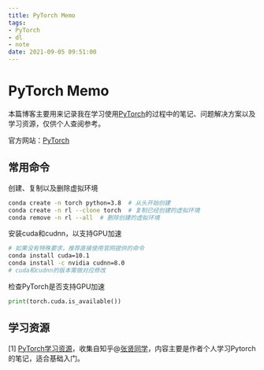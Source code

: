 ```yaml
---
title: PyTorch Memo
tags:
- PyTorch
- dl
- note
date: 2021-09-05 09:51:00
---
```


# PyTorch Memo

本篇博客主要用来记录我在学习使用[PyTorch](https://pytorch.org/)的过程中的笔记、问题解决方案以及学习资源，仅供个人查阅参考。

<!-- more -->

官方网站：[PyTorch](https://pytorch.org/)

## 常用命令

创建、复制以及删除虚拟环境

```bash
conda create -n torch python=3.8  # 从头开始创建
conda create -n rl --clone torch  # 复制已经创建的虚拟环境
conda remove -n rl --all  # 删除创建的虚拟环境
```



安装cuda和cudnn，以支持GPU加速

```sh
# 如果没有特殊要求，推荐直接使用官网提供的命令
conda install cuda=10.1
conda install -c nvidia cudnn=8.0
# cuda和cudnn的版本需做对应修改
```



检查PyTorch是否支持GPU加速

```python
print(torch.cuda.is_available())
```



## 学习资源

[1] [PyTorch学习资源](https://pytorch.zhangxiann.com/)，收集自知乎@[张贤同学](https://www.zhihu.com/people/zhangxiann/posts)，内容主要是作者个人学习Pytorch的笔记，适合基础入门。

